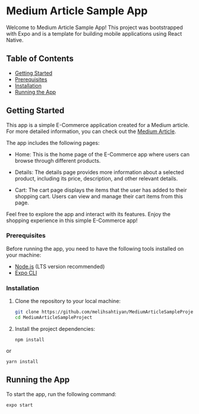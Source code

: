 # Medium Article Sample App

Welcome to Medium Article Sample App! This project was bootstrapped with Expo and is a template for building mobile applications using React Native.

## Table of Contents

- [Getting Started](#getting-started)
- [Prerequisites](#prerequisites)
- [Installation](#installation)
- [Running the App](#running-the-app)

## Getting Started
This app is a simple E-Commerce application created for a Medium article. For more detailed information, you can check out the [Medium Article]().

The app includes the following pages:

- Home: This is the home page of the E-Commerce app where users can browse through different products.

- Details: The details page provides more information about a selected product, including its price, description, and other relevant details.

- Cart: The cart page displays the items that the user has added to their shopping cart. Users can view and manage their cart items from this page.

Feel free to explore the app and interact with its features. Enjoy the shopping experience in this simple E-Commerce app!

### Prerequisites

Before running the app, you need to have the following tools installed on your machine:

- [Node.js](https://nodejs.org) (LTS version recommended)
- [Expo CLI](https://docs.expo.dev/get-started/installation/)

### Installation

1. Clone the repository to your local machine:

   ```bash
   git clone https://github.com/melihsahtiyan/MediumArticleSampleProject.git
   cd MediumArticleSampleProject
   ```

2. Install the project dependencies:
   ```
   npm install
   ```
or
   ```
   yarn install
   ```

## Running the App
To start the app, run the following command:
```
expo start
```
